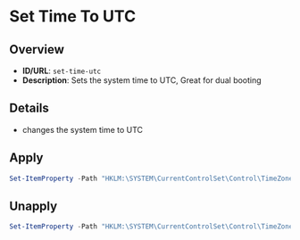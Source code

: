 # Set Time To UTC

## Overview
- **ID/URL**: `set-time-utc`
- **Description**: Sets the system time to UTC, Great for dual booting



## Details

- changes the system time to UTC





## Apply

```powershell
Set-ItemProperty -Path "HKLM:\SYSTEM\CurrentControlSet\Control\TimeZoneInformation" -Name "RealTimeIsUniversal" -Value 1 -Type DWord -Force
```

## Unapply

```powershell
Set-ItemProperty -Path "HKLM:\SYSTEM\CurrentControlSet\Control\TimeZoneInformation" -Name "RealTimeIsUniversal" -Value 0 -Type DWord -Force
```
